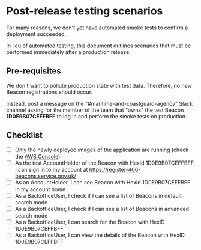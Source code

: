 # Post-release testing scenarios

For many reasons, we don't yet have automated smoke tests to confirm a deployment succeeded.

In lieu of automated testing, this document outlines scenarios that must be performed immediately after a
production release.

## Pre-requisites

We don't want to pollute production state with test data. Therefore, no _new_ Beacon registrations should occur.

Instead, post a message on the "#maritime-and-coastguard-agency" Slack channel asking for the member of the team that
"owns" the test Beacon **1D0E9B07CEFFBFF** to log in and perform the smoke tests on production.

## Checklist

- [ ] Only the newly deployed images of the application are running (check the [AWS Console](https://eu-west-2.console.aws.amazon.com/ecs/v2/clusters/production-mca-beacons-cluster/services?region=eu-west-2))
- [ ] As the test AccountHolder of the Beacon with HexId 1D0E9B07CEFFBFF, I can sign in to my account at
      https://register-406-beacons.service.gov.uk/
- [ ] As an AccountHolder, I can see Beacon with HexId 1D0E9B07CEFFBFF in my account home
- [ ] As a BackofficeUser, I check if I can see a list of Beacons in default search mode
- [ ] As a BackofficeUser, I check if I can see a list of Beacons in advanced search mode
- [ ] As a BackofficeUser, I can search for the Beacon with HexID 1D0E9B07CEFFBFF
- [ ] As a BackofficeUser, I can view the details of the Beacon with HexID 1D0E9B07CEFFBFF
